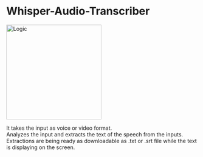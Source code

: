 # Whisper-Audio-Transcriber

<img src="https://store-images.s-microsoft.com/image/apps.56682.14350936569756856.f7d455a8-9ca7-4a3a-bd40-6538daa8a89b.b007f468-5577-4109-b625-6853a3f4f7d5?h=210" alt="Logic" width="250"/>

It takes the input as voice or video format. <br>
Analyzes the input and extracts the text of the speech from the inputs.<br>
Extractions are being ready as downloadable as .txt or .srt file while the text is displaying on the screen. 
